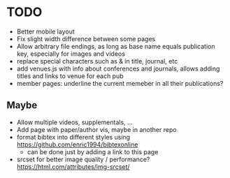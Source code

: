 # TODO

- Better mobile layout
- Fix slight width difference between some pages
- Allow arbitrary file endings, as long as base name equals publication key, especially for images and videos
- replace special characters such as & in title, journal, etc
- add venues.js with info about conferences and journals, allows adding titles and links to venue for each pub
- member pages: underline the current memeber in all their publications?

## Maybe

- Allow multiple videos, supplementals, ...
- Add page with paper/author vis, maybe in another repo
- format bibtex into different styles using https://github.com/enric1994/bibtexonline
  - can be done just by adding a link to this page
- srcset for better image quality / performance? https://html.com/attributes/img-srcset/
